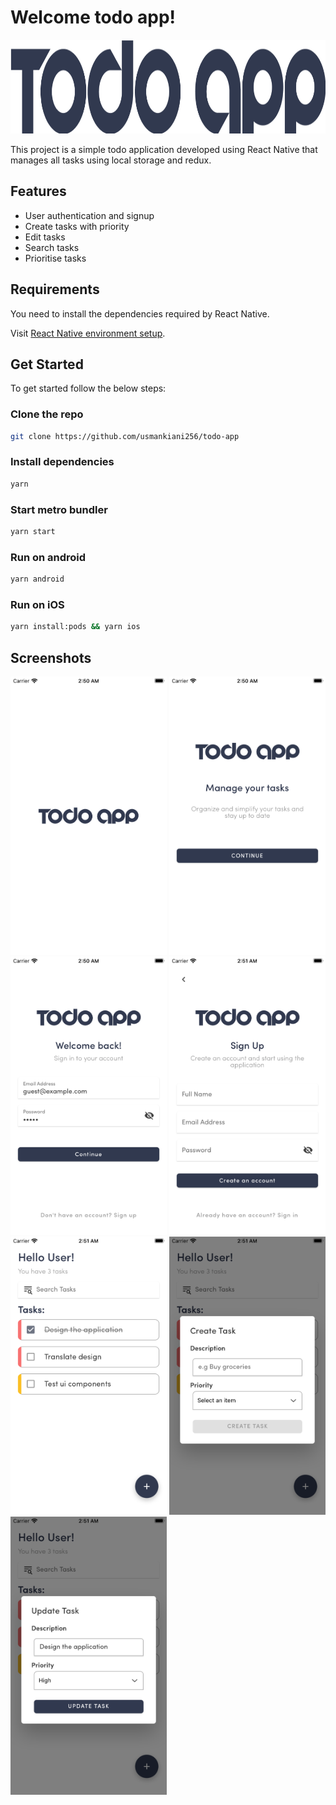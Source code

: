 
# Welcome todo app!
<center>
<img src="https://github.com/usmankiani256/todo-app/blob/main/App/Assets/screenshots/banner.png" width="750" height="150" />
</center>

This project is a simple todo application developed using React Native that manages all tasks using local storage and redux.

## Features

 - User authentication and signup
 - Create tasks with priority
 - Edit tasks
 - Search tasks
 - Prioritise tasks
 
## Requirements
 
 You need to install the dependencies required by React Native.

Visit [React Native environment setup](https://reactnative.dev/docs/environment-setup).

## Get Started

To get started follow the below steps:

### Clone the repo

```bash
git clone https://github.com/usmankiani256/todo-app
```

### Install dependencies
```bash
yarn
```

### Start metro bundler

 
```bash
yarn start
```

### Run on android

```bash
yarn android
```

### Run on iOS

```bash
yarn install:pods && yarn ios
```

## Screenshots


<div style="content:""; clear: both; display: table;justify-content: center">

<img src="https://github.com/usmankiani256/todo-app/blob/main/App/Assets/screenshots/1.%20Splash.png" width="250" height="445" />
<img src="https://github.com/usmankiani256/todo-app/blob/main/App/Assets/screenshots/2.%20Welcome.png" width="250" height="445" />
<img src="https://github.com/usmankiani256/todo-app/blob/main/App/Assets/screenshots/3.%20Sign%20In.png" width="250" height="445" />
<img src="https://github.com/usmankiani256/todo-app/blob/main/App/Assets/screenshots/4.%20Sign%20Up.png" width="250" height="445" />
<img src="https://github.com/usmankiani256/todo-app/blob/main/App/Assets/screenshots/5.%20Home.png" width="250" height="445" />
<img src="https://github.com/usmankiani256/todo-app/blob/main/App/Assets/screenshots/6.%20Create%20Task.png" width="250" height="445" />
<img src="https://github.com/usmankiani256/todo-app/blob/main/App/Assets/screenshots/7.%20Update%20Task.png" width="250" height="445" />

</div>


